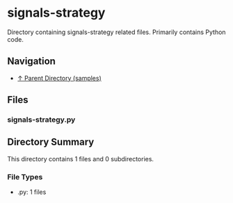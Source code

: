 # signals-strategy

Directory containing signals-strategy related files. Primarily contains Python code.

## Navigation

* [↑ Parent Directory (samples)](../README.md)

## Files

### signals-strategy.py




## Directory Summary

This directory contains 1 files and 0 subdirectories.

### File Types

* .py: 1 files
